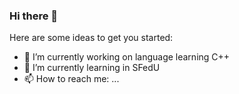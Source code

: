 ### Hi there 👋

Here are some ideas to get you started:

- 🔭 I’m currently working on language learning С++
- 🌱 I’m currently learning in SFedU
- 📫 How to reach me: ...
